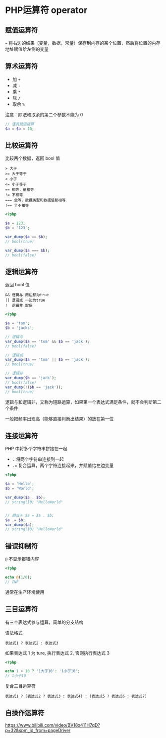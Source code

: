 # PHP运算符 operator

## 赋值运算符

`=` 将右边的结果（变量，数据，常量）保存到内存的某个位置，然后将位置的内存地址赋值给左侧的变量

## 算术运算符

- 加 `+`
- 减 `-`
- 乘 `*`
- 除 `/`
- 取余 `%`

注意：除法和取余的第二个参数不能为 0

```php
// 连贯赋值运算
$a = $b = 10;
```

## 比较运算符

比较两个数据，返回 bool 值

```
> 大于
>= 大于等于
< 小于
<= 小于等于
== 相等，值相等
!= 不相等
=== 全等，数据类型和数据值都相等
!== 全不相等
```

```php
<?php

$a = 123;
$b = '123';

var_dump($a == $b);
// bool(true)

var_dump($a === $b);
// bool(false)
```

## 逻辑运算符

返回 bool 值

```
&& 逻辑与 两边都为true
|| 逻辑或 一边为true
!  逻辑非 取反
```

```php
<?php

$a = 'tom';
$b = 'jacks';

// 逻辑与
var_dump($a == 'tom' && $b == 'jack');
// bool(false)

// 逻辑或
var_dump($a == 'tom' || $b == 'jack');
// bool(true)

// 逻辑非
var_dump($b == 'jack');
// bool(false)
var_dump(!($b == 'jack'));
// bool(true)
```

逻辑与和逻辑非，又称为短路运算，如果第一个表达式满足条件，就不会判断第二个条件

一般把频率出现高（能够直接判断出结果）的放在第一位

## 连接运算符

PHP 中将多个字符串拼接在一起

- `.` 将两个字符串连接到一起
- `.=` 复合运算，两个字符连接起来，并赋值给左边变量

```php
<?php

$a = 'Hello';
$b = 'World';

var_dump($a . $b);
// string(10) "HelloWorld"


// 相当于 $a = $a . $b;
$a .= $b;
var_dump($a);
// string(10) "HelloWorld"
```

## 错误抑制符

`@` 不显示报错内容

```php
<?php

echo @(1/0);
// INF
```

通常在生产环境使用

## 三目运算符

有三个表达式参与运算，简单的分支结构

语法格式

```
表达式1 ? 表达式2 : 表达式3
```

如果表达式 1 为 ture, 执行表达式 2, 否则执行表达式 3

```php
<?php

echo 1 > 10 ? '1大于10': '1小于10';
// 1小于10
```

复合三目运算符

```
表达式1 ? (表达式2 ? 表达式3 : 表达式4) : (表达式5 ? 表达式6 : 表达式7)
```

## 自操作运算符

https://www.bilibili.com/video/BV18x411H7qD?p=32&spm_id_from=pageDriver
